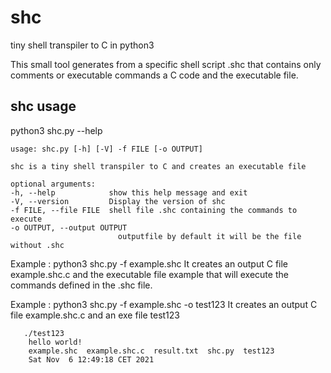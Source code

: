 # shc
tiny shell transpiler to C in python3

This small tool generates from a specific shell script .shc that contains only comments or executable commands a C code and the executable file.

## shc usage 

python3 shc.py --help

    usage: shc.py [-h] [-V] -f FILE [-o OUTPUT]

    shc is a tiny shell transpiler to C and creates an executable file

    optional arguments:
    -h, --help            show this help message and exit
    -V, --version         Display the version of shc
    -f FILE, --file FILE  shell file .shc containing the commands to execute
    -o OUTPUT, --output OUTPUT
                            outputfile by default it will be the file without .shc

Example : python3 shc.py -f example.shc
    It creates an output C file example.shc.c and the executable file example that will execute the commands defined in the .shc file.

Example : python3 shc.py -f example.shc -o test123
    It creates an output C file example.shc.c and an exe file test123
       
       ./test123
        hello world!
        example.shc  example.shc.c  result.txt  shc.py  test123
        Sat Nov  6 12:49:18 CET 2021